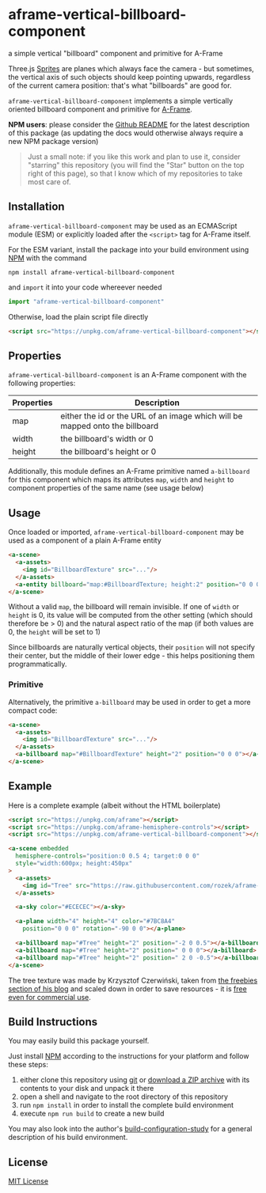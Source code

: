 # aframe-vertical-billboard-component #

a simple vertical "billboard" component and primitive for A-Frame

Three.js [Sprites](https://threejs.org/docs/#api/en/objects/Sprite) are planes which always face the camera - but sometimes, the vertical axis of such objects should keep pointing upwards, regardless of the current camera position: that's what "billboards" are good for.

`aframe-vertical-billboard-component` implements a simple vertically oriented billboard component and primitive for [A-Frame](https://github.com/aframevr/aframe/).

**NPM users**: please consider the [Github README](https://github.com/rozek/aframe-vertical-billboard-component/blob/main/README.md) for the latest description of this package (as updating the docs would otherwise always require a new NPM package version)

> Just a small note: if you like this work and plan to use it, consider "starring" this repository (you will find the "Star" button on the top right of this page), so that I know which of my repositories to take most care of.

## Installation ##

`aframe-vertical-billboard-component` may be used as an ECMAScript module (ESM) or explicitly loaded after the `<script>` tag for A-Frame itself.

For the ESM variant, install the package into your build environment using [NPM](https://docs.npmjs.com/) with the command

```
npm install aframe-vertical-billboard-component
```

and `import` it into your code whereever needed

```javascript
import "aframe-vertical-billboard-component"
```

Otherwise, load the plain script file directly

```html
<script src="https://unpkg.com/aframe-vertical-billboard-component"></script>
```

## Properties ##

`aframe-vertical-billboard-component` is an A-Frame component with the following properties:

<table>
 <tbody>
  <tr><th>Properties</th><th>Description</th></tr>
 </tbody>
 <tbody>
  <tr><td>map</td><td>either the id or the URL of an image which will be mapped onto the billboard</td></tr>
  <tr><td>width</td><td>the billboard's width or 0</td></tr>
  <tr><td>height</td><td>the billboard's height or 0</td></tr>
 </tbody>
</table>

Additionally, this module defines an A-Frame primitive named `a-billboard` for this component which maps its attributes `map`, `width` and `height` to component properties of the same name (see usage below)

## Usage ##

Once loaded or imported, `aframe-vertical-billboard-component` may be used as a component of a plain A-Frame entity

```html
<a-scene>
  <a-assets>
    <img id="BillboardTexture" src="..."/>
  </a-assets>
  <a-entity billboard="map:#BillboardTexture; height:2" position="0 0 0"></a-entity>
</a-scene>
```

Without a valid `map`, the billboard will remain invisible. If one of `width` or `height` is 0, its value will be computed from the other setting (which should therefore be > 0) and the natural aspect ratio of the map (if both values are 0, the `height` will be set to 1)

Since billboards are naturally vertical objects, their `position` will not specify their center, but the middle of their lower edge - this helps positioning them programmatically.

### Primitive ###

Alternatively, the primitive `a-billboard` may be used in order to get a more compact code:

```html
<a-scene>
  <a-assets>
    <img id="BillboardTexture" src="..."/>
  </a-assets>
  <a-billboard map="#BillboardTexture" height="2" position="0 0 0"></a-billboard>
</a-scene>
```

## Example ##

Here is a complete example (albeit without the HTML boilerplate)

```html
<script src="https://unpkg.com/aframe"></script>
<script src="https://unpkg.com/aframe-hemisphere-controls"></script>
<script src="https://unpkg.com/aframe-vertical-billboard-component"></script>

<a-scene embedded
  hemisphere-controls="position:0 0.5 4; target:0 0 0"
  style="width:600px; height:450px"
>
  <a-assets>
    <img id="Tree" src="https://raw.githubusercontent.com/rozek/aframe-vertical-billboard-component/main/free-standing-Tree.png"/>
  </a-assets>

  <a-sky color="#ECECEC"></a-sky>

  <a-plane width="4" height="4" color="#7BC8A4"
    position="0 0 0" rotation="-90 0 0"></a-plane>

  <a-billboard map="#Tree" height="2" position="-2 0 0.5"></a-billboard>
  <a-billboard map="#Tree" height="2" position=" 0 0 0"></a-billboard>
  <a-billboard map="#Tree" height="2" position=" 2 0 -0.5"></a-billboard>
</a-scene>
```

The tree texture was made by Krzysztof Czerwiński, taken from [the freebies section of his blog](http://trzyde.blogspot.com/p/freebies_5.html) and scaled down in order to save resources - it is [free even for commercial use](https://trzyde.blogspot.com/p/license.html).

## Build Instructions ##

You may easily build this package yourself.

Just install [NPM](https://docs.npmjs.com/) according to the instructions for your platform and follow these steps:

1. either clone this repository using [git](https://git-scm.com/) or [download a ZIP archive](https://github.com/rozek/aframe-vertical-billboard-component/archive/refs/heads/main.zip) with its contents to your disk and unpack it there 
2. open a shell and navigate to the root directory of this repository
3. run `npm install` in order to install the complete build environment
4. execute `npm run build` to create a new build

You may also look into the author's [build-configuration-study](https://github.com/rozek/build-configuration-study) for a general description of his build environment.

## License ##

[MIT License](LICENSE.md)
